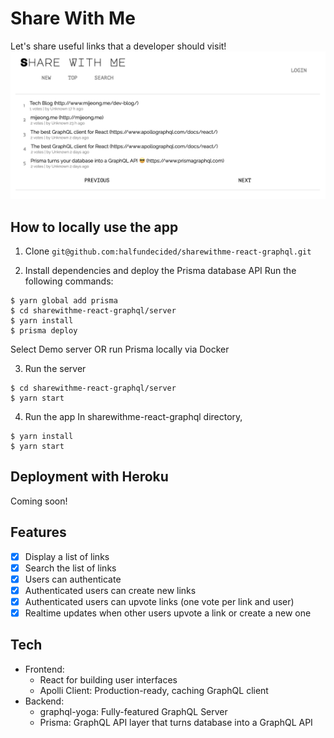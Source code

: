 # Share With Me 
Let's share useful links that a developer should visit!  
![](./sharewithme.png)

## How to locally use the app
1. Clone
`git@github.com:halfundecided/sharewithme-react-graphql.git`

2. Install dependencies and deploy the Prisma database API
Run the following commands:
```
$ yarn global add prisma
$ cd sharewithme-react-graphql/server
$ yarn install
$ prisma deploy
```
Select Demo server OR run Prisma locally via Docker

3. Run the server 
```
$ cd sharewithme-react-graphql/server
$ yarn start
```

4. Run the app
In sharewithme-react-graphql directory,
```
$ yarn install
$ yarn start
```

## Deployment with Heroku
Coming soon!

## Features
- [x] Display a list of links
- [x] Search the list of links
- [x] Users can authenticate
- [x] Authenticated users can create new links
- [x] Authenticated users can upvote links (one vote per link and user)
- [x] Realtime updates when other users upvote a link or create a new one 

## Tech
+ Frontend:
  + React for building user interfaces 
  + Apolli Client: Production-ready, caching GraphQL client
+ Backend:
  + graphql-yoga: Fully-featured GraphQL Server
  + Prisma: GraphQL API layer that turns database into a GraphQL API
  